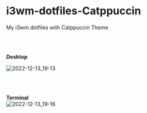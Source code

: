 # i3wm-dotfiles-Catppuccin
My i3wm dotfiles with Catppuccin Theme

<br>
<br>

<b> Desktop </b> <br>

![2022-12-13_19-13](https://user-images.githubusercontent.com/109078709/207304335-eb3c7738-e835-4762-b9a0-483e6e1ccce0.jpg)

<br>
<br>

<b> Terminal </b> <br>
![2022-12-13_19-16](https://user-images.githubusercontent.com/109078709/207304299-3e2e843e-0d74-46ee-965b-e01ab7e432d9.jpg)
